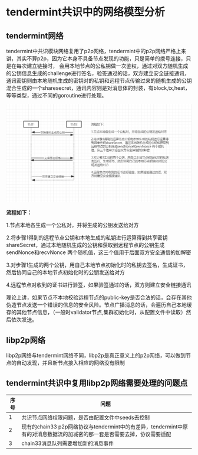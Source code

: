 # tendermint共识中的网络模型分析

## tendermint网络
tendermint中共识模块网络复用了p2p网络，tendermint中的p2p网络严格上来讲，其实不算p2p，因为它本身不具备节点发现的功能，只是简单的拨号连接，只是在每次建立链接时，
会用本地节点的公私钥做一次鉴权，通过对双方随机生成的公钥信息生成的challenge进行签名，验签通过的话，双方建立安全链接通讯，通讯密钥则由本地随机生成的密钥对的私钥和远程节点传输过来的随机生成的公钥混合生成的一个sharesecret，通讯内容则是对消息体的封装，有block,tx,heat，等等类型，通过不同的goroutine进行处理。

![tendermint中通信模型](https://github.com/harrylee2015/share/blob/master/resource/secretcon.png)

**流程如下：**

1.节点本地各生成一个公私对，并将生成的公钥发送给对方

2.将步骤1得到的远程节点公钥和本地生成的私钥进行运算得到共享密钥shareSecret，通过本地随机生成的公钥和获取到远程节点的公钥生成sendNonce和recvNonce 两个随机值，这三个值用于后面双方安全通信的加解密

3.对步骤1生成的两个公钥，用自己本地节点初始化时的私钥去签名，生成证书，然后协同自己的本地节点初始化时的公钥发送给对方

4.远程节点对收到的证书进行验签，如果验签通过的话，双方则建立安全链接通讯

理论上讲，如果节点不本地校验远程节点的public-key是否合法的话，会存在其他伪造节点发送一个错误的信息的安全风险。节点广播消息的话，会遍历自己本地缓存的其他节点信息，（一般时validator节点,集群初始化时，从配置文件中读取）然后依次发送。

## libp2p网络

libp2p网络与tendermint网络不同，libp2p是真正意义上的p2p网络，可以做到节点的自动发现，并且新节点接入相应的网络没有限制

## tendermint共识中复用libp2p网络需要处理的问题点

 序号|问题
 ---|---
 1|共识节点网络权限问题，是否由配置文件中seeds去控制
 2|现有的chain33 p2p网络协议与tendermint中的有差异，tendermint中原有的对消息数据流的加减密的那一套是否需要去掉，协议需要适配
 3|chain33消息队列需要增加新的消息事件

